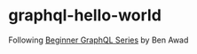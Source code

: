 # graphql-hello-world

Following [Beginner GraphQL Series](https://www.youtube.com/playlist?list=PLN3n1USn4xln0j_NN9k4j5hS1thsGibKi) by Ben Awad